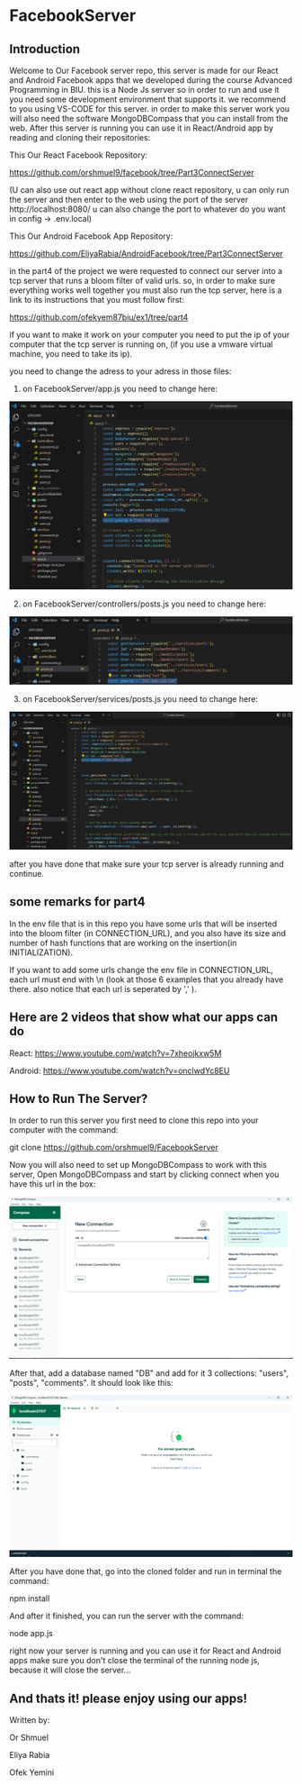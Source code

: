 # FacebookServer

## Introduction

Welcome to Our Facebook server repo, this server is made for our React and Android Facebook apps that we developed during the course
Advanced Programming in BIU. this is a Node Js server so in order to run and use it you need some development environment that supports it. we recommend to you using VS-CODE for this server. in order to make this server work you will also need the software MongoDBCompass that you can install from the web. After this server is running you can use it in React/Android app by reading and cloning their repositories:

This Our React Facebook Repository: 

https://github.com/orshmuel9/facebook/tree/Part3ConnectServer

(U can also use out react app without clone react repository, u can only run the server and then enter to the web using the port of the server http://localhost:8080/ u can also change the port to whatever do you want in config -> .env.local)

This Our Android Facebook App Repository: 

https://github.com/EliyaRabia/AndroidFacebook/tree/Part3ConnectServer 

in the part4 of the project we were requested to connect our server into a tcp server that runs a bloom filter of valid urls.
so, in order to make sure everything works well together you must also run the tcp server,
here is a link to its instructions that you must follow first: 

https://github.com/ofekyem87biu/ex1/tree/part4  

if you want to make it work on your computer you need to put the ip of your computer that the tcp server is running on,
(if you use a vmware virtual machine, you need to take its ip).

you need to change the adress to your adress in those files: 

1. on FacebookServer/app.js you need to change here:

![alt text](picsForREADME/app.png)

2. on FacebookServer/controllers/posts.js you need to change here: 

![alt text](picsForREADME/controller.png) 

3. on FacebookServer/services/posts.js you need to change here: 

![alt text](picsForREADME/service.png) 

after you have done that make sure your tcp server is already running and continue. 

## some remarks for part4 

In the env file that is in this repo you have some urls that will be inserted into the bloom filter (in CONNECTION_URL), and you also have its size and number of hash functions that are working on the insertion(in INITIALIZATION). 

If you want to add some urls change the env file in CONNECTION_URL, each url must end with \n (look at those 6 examples that you already have there. also notice that each url is seperated by ',' ). 


## Here are 2 videos that show what our apps can do

React: https://www.youtube.com/watch?v=7xheojkxw5M 

Android: https://www.youtube.com/watch?v=onclwdYc8EU

## How to Run The Server? 

In order to run this server you first need to clone this repo into your computer with the command:

git clone https://github.com/orshmuel9/FacebookServer 

Now you will also need to set up MongoDBCompass to work with this server, 
Open MongoDBCompass and start by clicking connect when you have this url in the box: 

![connectMongo](picsForREADME/1.png)

After that, add a database named "DB" and add for it 3 collections: "users", "posts", "comments". It should look like this: 

![addDB](picsForREADME/2.png)

After you have done that, go into the cloned folder and run in terminal the command: 

npm install 

And after it finished, you can run the server with the command:

node app.js 

right now your server is running and you can use it for React and Android apps 
make sure you don't close the terminal of the running node js, because it will close the server...

## And thats it! please enjoy using our apps!
Written by:

Or Shmuel 

Eliya Rabia 

Ofek Yemini





